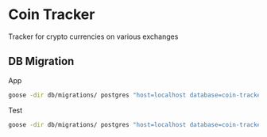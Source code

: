 # Coin Tracker
Tracker for crypto currencies on various exchanges

## DB Migration
App
```bash
goose -dir db/migrations/ postgres "host=localhost database=coin-tracker user=seannguyen password=password12" up
```
Test
```bash
goose -dir db/migrations/ postgres "host=localhost database=coin-tracker-test user=seannguyen password=password12" up
```

